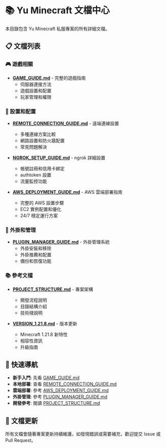 # 📚 Yu Minecraft 文檔中心

本目錄包含 Yu Minecraft 私服專案的所有詳細文檔。

## 📋 文檔列表

### 🎮 遊戲相關
- **[GAME_GUIDE.md](./GAME_GUIDE.md)** - 完整的遊戲指南
  - 伺服器連接方法
  - 遊戲設置和配置
  - 玩家管理和權限

### 🔧 設置和配置
- **[REMOTE_CONNECTION_GUIDE.md](./REMOTE_CONNECTION_GUIDE.md)** - 遠端連線設置
  - 多種連線方案比較
  - 網路設置和防火牆配置
  - 常見問題解決

- **[NGROK_SETUP_GUIDE.md](./NGROK_SETUP_GUIDE.md)** - ngrok 詳細設置
  - 帳號註冊和信用卡綁定
  - authtoken 設置
  - 流量監控功能

- **[AWS_DEPLOYMENT_GUIDE.md](./AWS_DEPLOYMENT_GUIDE.md)** - AWS 雲端部署指南
  - 完整的 AWS 設置步驟
  - EC2 實例配置和優化
  - 24/7 穩定運行方案

### 🔌 外掛和管理
- **[PLUGIN_MANAGER_GUIDE.md](./PLUGIN_MANAGER_GUIDE.md)** - 外掛管理系統
  - 外掛安裝和移除
  - 外掛推薦和配置
  - 備份和恢復功能

### 📚 參考文檔
- **[PROJECT_STRUCTURE.md](./PROJECT_STRUCTURE.md)** - 專案架構
  - 開發流程說明
  - 目錄結構介紹
  - 技術棧說明

- **[VERSION_1.21.8.md](./VERSION_1.21.8.md)** - 版本更新
  - Minecraft 1.21.8 新特性
  - 相容性資訊
  - 升級指南

## 🚀 快速導航

- **新手入門**: 先看 [GAME_GUIDE.md](./GAME_GUIDE.md)
- **本地部署**: 查看 [REMOTE_CONNECTION_GUIDE.md](./REMOTE_CONNECTION_GUIDE.md)
- **雲端部署**: 參考 [AWS_DEPLOYMENT_GUIDE.md](./AWS_DEPLOYMENT_GUIDE.md)
- **外掛管理**: 參考 [PLUGIN_MANAGER_GUIDE.md](./PLUGIN_MANAGER_GUIDE.md)
- **開發參考**: 閱讀 [PROJECT_STRUCTURE.md](./PROJECT_STRUCTURE.md)

## 📝 文檔更新

所有文檔會隨著專案更新持續維護，如發現錯誤或需要補充，歡迎提交 Issue 或 Pull Request。
